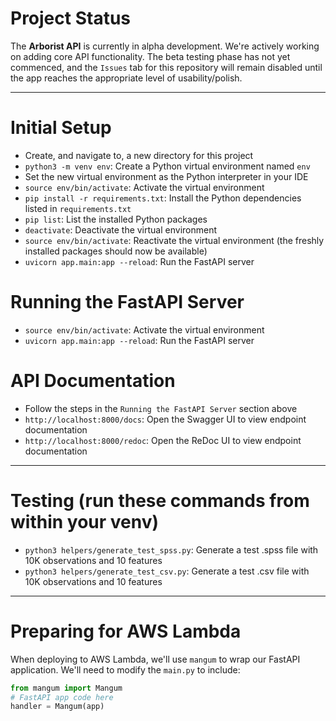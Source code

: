 # Project Status
The **Arborist API** is currently in alpha development. We're actively working on adding core API functionality. The beta testing phase has not yet commenced, and the `Issues` tab for this repository will remain disabled until the app reaches the appropriate level of usability/polish.

---

# Initial Setup
- Create, and navigate to, a new directory for this project
- `python3 -m venv env`: Create a Python virtual environment named `env`
- Set the new virtual environment as the Python interpreter in your IDE
- `source env/bin/activate`: Activate the virtual environment
- `pip install -r requirements.txt`: Install the Python dependencies listed in `requirements.txt`
- `pip list`: List the installed Python packages
- `deactivate`: Deactivate the virtual environment
- `source env/bin/activate`: Reactivate the virtual environment (the freshly installed packages should now be available)
- `uvicorn app.main:app --reload`: Run the FastAPI server

# Running the FastAPI Server
- `source env/bin/activate`: Activate the virtual environment
- `uvicorn app.main:app --reload`: Run the FastAPI server

# API Documentation
- Follow the steps in the `Running the FastAPI Server` section above
- `http://localhost:8000/docs`: Open the Swagger UI to view endpoint documentation
- `http://localhost:8000/redoc`: Open the ReDoc UI to view endpoint documentation

---

# Testing (run these commands from within your venv)

- `python3 helpers/generate_test_spss.py`: Generate a test .spss file with 10K observations and 10 features
- `python3 helpers/generate_test_csv.py`: Generate a test .csv file with 10K observations and 10 features

---

# Preparing for AWS Lambda
When deploying to AWS Lambda, we'll use `mangum` to wrap our FastAPI application. We'll need to modify the `main.py` to include:

```python
from mangum import Mangum
# FastAPI app code here
handler = Mangum(app)
```
